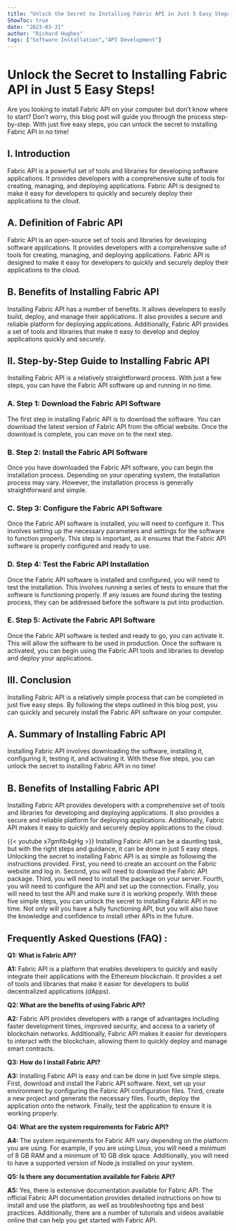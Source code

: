 ```yaml
---
title: "Unlock the Secret to Installing Fabric API in Just 5 Easy Steps!"
ShowToc: true 
date: "2023-03-31"
author: "Richard Hughes" 
tags: ["Software Installation","API Development"]
---
```

# Unlock the Secret to Installing Fabric API in Just 5 Easy Steps!

Are you looking to install Fabric API on your computer but don’t know where to start? Don’t worry, this blog post will guide you through the process step-by-step. With just five easy steps, you can unlock the secret to installing Fabric API in no time!

## I. Introduction

Fabric API is a powerful set of tools and libraries for developing software applications. It provides developers with a comprehensive suite of tools for creating, managing, and deploying applications. Fabric API is designed to make it easy for developers to quickly and securely deploy their applications to the cloud.

## A. Definition of Fabric API

Fabric API is an open-source set of tools and libraries for developing software applications. It provides developers with a comprehensive suite of tools for creating, managing, and deploying applications. Fabric API is designed to make it easy for developers to quickly and securely deploy their applications to the cloud.

## B. Benefits of Installing Fabric API

Installing Fabric API has a number of benefits. It allows developers to easily build, deploy, and manage their applications. It also provides a secure and reliable platform for deploying applications. Additionally, Fabric API provides a set of tools and libraries that make it easy to develop and deploy applications quickly and securely.

## II. Step-by-Step Guide to Installing Fabric API

Installing Fabric API is a relatively straightforward process. With just a few steps, you can have the Fabric API software up and running in no time.

### A. Step 1: Download the Fabric API Software

The first step in installing Fabric API is to download the software. You can download the latest version of Fabric API from the official website. Once the download is complete, you can move on to the next step.

### B. Step 2: Install the Fabric API Software

Once you have downloaded the Fabric API software, you can begin the installation process. Depending on your operating system, the installation process may vary. However, the installation process is generally straightforward and simple.

### C. Step 3: Configure the Fabric API Software

Once the Fabric API software is installed, you will need to configure it. This involves setting up the necessary parameters and settings for the software to function properly. This step is important, as it ensures that the Fabric API software is properly configured and ready to use.

### D. Step 4: Test the Fabric API Installation

Once the Fabric API software is installed and configured, you will need to test the installation. This involves running a series of tests to ensure that the software is functioning properly. If any issues are found during the testing process, they can be addressed before the software is put into production.

### E. Step 5: Activate the Fabric API Software

Once the Fabric API software is tested and ready to go, you can activate it. This will allow the software to be used in production. Once the software is activated, you can begin using the Fabric API tools and libraries to develop and deploy your applications.

## III. Conclusion

Installing Fabric API is a relatively simple process that can be completed in just five easy steps. By following the steps outlined in this blog post, you can quickly and securely install the Fabric API software on your computer.

## A. Summary of Installing Fabric API

Installing Fabric API involves downloading the software, installing it, configuring it, testing it, and activating it. With these five steps, you can unlock the secret to installing Fabric API in no time!

## B. Benefits of Installing Fabric API

Installing Fabric API provides developers with a comprehensive set of tools and libraries for developing and deploying applications. It also provides a secure and reliable platform for deploying applications. Additionally, Fabric API makes it easy to quickly and securely deploy applications to the cloud.

{{< youtube x7gmfib4gHg >}} 
Installing Fabric API can be a daunting task, but with the right steps and guidance, it can be done in just 5 easy steps. Unlocking the secret to installing Fabric API is as simple as following the instructions provided. First, you need to create an account on the Fabric website and log in. Second, you will need to download the Fabric API package. Third, you will need to install the package on your server. Fourth, you will need to configure the API and set up the connection. Finally, you will need to test the API and make sure it is working properly. With these five simple steps, you can unlock the secret to installing Fabric API in no time. Not only will you have a fully functioning API, but you will also have the knowledge and confidence to install other APIs in the future.

## Frequently Asked Questions (FAQ) :
**Q1: What is Fabric API?**

**A1:** Fabric API is a platform that enables developers to quickly and easily integrate their applications with the Ethereum blockchain. It provides a set of tools and libraries that make it easier for developers to build decentralized applications (dApps). 

**Q2: What are the benefits of using Fabric API?**

**A2:** Fabric API provides developers with a range of advantages including faster development times, improved security, and access to a variety of blockchain networks. Additionally, Fabric API makes it easier for developers to interact with the blockchain, allowing them to quickly deploy and manage smart contracts. 

**Q3: How do I install Fabric API?**

**A3:** Installing Fabric API is easy and can be done in just five simple steps. First, download and install the Fabric API software. Next, set up your environment by configuring the Fabric API configuration files. Third, create a new project and generate the necessary files. Fourth, deploy the application onto the network. Finally, test the application to ensure it is working properly. 

**Q4: What are the system requirements for Fabric API?**

**A4:** The system requirements for Fabric API vary depending on the platform you are using. For example, if you are using Linux, you will need a minimum of 8 GB RAM and a minimum of 10 GB disk space. Additionally, you will need to have a supported version of Node.js installed on your system. 

**Q5: Is there any documentation available for Fabric API?**

**A5:** Yes, there is extensive documentation available for Fabric API. The official Fabric API documentation provides detailed instructions on how to install and use the platform, as well as troubleshooting tips and best practices. Additionally, there are a number of tutorials and videos available online that can help you get started with Fabric API.





